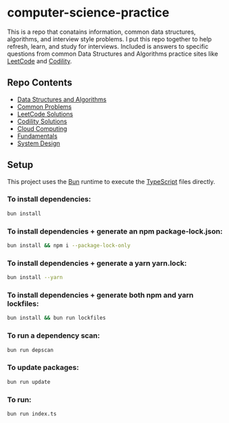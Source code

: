 # computer-science-practice

This is a repo that conatains information, common data structures, algorithms, and interview style problems. I put this repo together to help refresh, learn, and study for interviews. Included is answers to specific questions from common Data Structures and Algorithms practice sites like [LeetCode](./src/leetcode/) and [Codility](./src/codility/).

## Repo Contents

- [Data Structures and Algorithms](./src/dataStructuresAlgorithms/)
- [Common Problems](./src/problems/)
- [LeetCode Solutions](./src/leetcode/)
- [Codility Solutions](./src/codility/)
- [Cloud Computing](./src/cloud/)
- [Fundamentals](./src/fundamentals/)
- [System Design](./src/systems-design/)

## Setup

This project uses the [Bun](https://bun.sh/) runtime to execute the [TypeScript](https://www.typescriptlang.org/) files directly.

### To install dependencies:

```bash
bun install
```

### To install dependencies + generate an npm package-lock.json:

```bash
bun install && npm i --package-lock-only
```

### To install dependencies + generate a yarn yarn.lock:

```bash
bun install --yarn
```

### To install dependencies + generate both npm and yarn lockfiles:
```bash
bun install && bun run lockfiles
```

### To run a dependency scan:
```bash
bun run depscan
```

### To update packages:
```bash
bun run update
```

### To run:

```bash
bun run index.ts
```